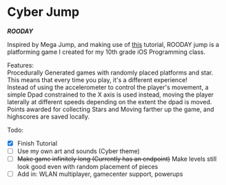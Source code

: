 Cyber Jump
===========
***ROODAY***   

Inspired by Mega Jump, and making use of [this](http://www.raywenderlich.com/63229/make-game-like-mega-jump-spritekit-part-12) tutorial, ROODAY jump is a platforming game I created for my 10th grade iOS Programming class.    

Features:   
Procedurally Generated games with randomly placed platforms and star. This means that every time you play, it's a different experience!   
Instead of using the accelerometer to control the player's movement, a simple Dpad constrained to the X axis is used instead, moving the player laterally at different speeds depending on the extent the dpad is moved.   
Points awarded for collecting Stars and Moving farther up the game, and highscores are saved locally.

Todo:   
- [X] Finish Tutorial   
- [ ] Use my own art and sounds (Cyber theme)   
- [ ] ~~Make game infinitely long (Currently has an endpoint)~~ Make levels still look good even with random placement of pieces   
- [ ] Add in: WLAN multiplayer, gamecenter support, powerups   
